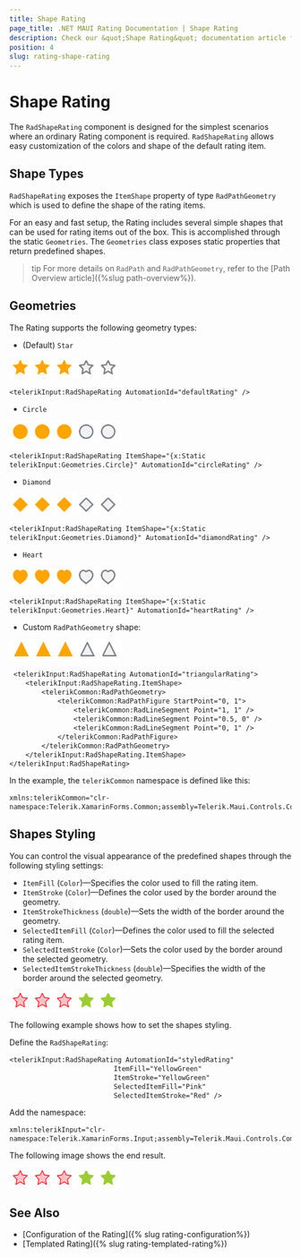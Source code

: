 ```yaml
---
title: Shape Rating
page_title: .NET MAUI Rating Documentation | Shape Rating
description: Check our &quot;Shape Rating&quot; documentation article for Telerik Rating for .NET MAUI.
position: 4
slug: rating-shape-rating
---
```


# Shape Rating

The `RadShapeRating` component is designed for the simplest scenarios where an ordinary Rating component is required. `RadShapeRating` allows easy customization of the colors and shape of the default rating item.

## Shape Types

`RadShapeRating` exposes the `ItemShape` property of type `RadPathGeometry` which is used to define the shape of the rating items.

For an easy and fast setup, the Rating includes several simple shapes that can be used for rating items out of the box. This is accomplished through the static `Geometries`. The `Geometries` class exposes static properties that return predefined shapes.

>tip For more details on `RadPath` and `RadPathGeometry`, refer to the [Path Overview article]({%slug path-overview%}).

## Geometries

The Rating supports the following geometry types:

- (Default) `Star`

 ![Star Shape Rating](images/rating-star.png)

```XAML
<telerikInput:RadShapeRating AutomationId="defaultRating" />
```

- `Circle`

 ![Circle Shape Rating](images/rating-circle.png)

```XAML
<telerikInput:RadShapeRating ItemShape="{x:Static telerikInput:Geometries.Circle}" AutomationId="circleRating" />
```

- `Diamond`

 ![Diamond Shape Rating](images/rating-diamond.png)

```XAML
<telerikInput:RadShapeRating ItemShape="{x:Static telerikInput:Geometries.Diamond}" AutomationId="diamondRating" />
```

- `Heart`

 ![](images/rating-heart.png)

```XAML
<telerikInput:RadShapeRating ItemShape="{x:Static telerikInput:Geometries.Heart}" AutomationId="heartRating" />
```

- Custom `RadPathGeometry` shape:

 ![](images/rating-triangle.png)

```XAML
 <telerikInput:RadShapeRating AutomationId="triangularRating">
    <telerikInput:RadShapeRating.ItemShape>
        <telerikCommon:RadPathGeometry>
            <telerikCommon:RadPathFigure StartPoint="0, 1">
                <telerikCommon:RadLineSegment Point="1, 1" />
                <telerikCommon:RadLineSegment Point="0.5, 0" />
                <telerikCommon:RadLineSegment Point="0, 1" />
            </telerikCommon:RadPathFigure>
        </telerikCommon:RadPathGeometry>
    </telerikInput:RadShapeRating.ItemShape>
</telerikInput:RadShapeRating>
```

 In the example, the `telerikCommon` namespace is defined like this:

```XAML
xmlns:telerikCommon="clr-namespace:Telerik.XamarinForms.Common;assembly=Telerik.Maui.Controls.Compatibility"
```

## Shapes Styling

You can control the visual appearance of the predefined shapes through the following styling settings:

* `ItemFill` (`Color`)&mdash;Specifies the color used to fill the rating item.
* `ItemStroke` (`Color`)&mdash;Defines the color used by the border around the geometry.
* `ItemStrokeThickness` (`double`)&mdash;Sets the width of the border around the geometry.
* `SelectedItemFill` (`Color`)&mdash;Defines the color used to fill the selected rating item.
* `SelectedItemStroke` (`Color`)&mdash;Sets the color used by the border around the selected geometry.
* `SelectedItemStrokeThickness` (`double`)&mdash;Specifies the width of the border around the selected geometry.

![Rating Styling](images/rating-styles.png)

The following example shows how to set the shapes styling.

Define the `RadShapeRating`:

```XAML
<telerikInput:RadShapeRating AutomationId="styledRating"
                          ItemFill="YellowGreen"
                          ItemStroke="YellowGreen"
                          SelectedItemFill="Pink"
                          SelectedItemStroke="Red" />
```

Add the namespace:

```XAML
xmlns:telerikInput="clr-namespace:Telerik.XamarinForms.Input;assembly=Telerik.Maui.Controls.Compatibility"  
```


The following image shows the end result.

![Rating Styling](images/rating-styles.png)

## See Also

- [Configuration of the Rating]({% slug rating-configuration%})
- [Templated Rating]({% slug rating-templated-rating%})
